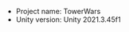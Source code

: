 <!-- UNITY CODE ASSIST INSTRUCTIONS START -->
- Project name: TowerWars
- Unity version: Unity 2021.3.45f1
<!-- UNITY CODE ASSIST INSTRUCTIONS END -->
